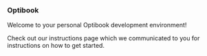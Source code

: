 ### Optibook
Welcome to your personal Optibook development environment!

Check out our instructions page which we communicated to you for instructions on how to get started.
